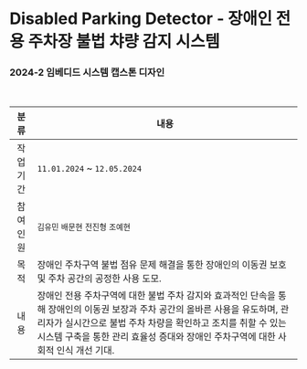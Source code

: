 # Disabled Parking Detector - 장애인 전용 주차장 불법 챠량 감지 시스템

### 2024-2 임베디드 시스템 캡스톤 디자인

<br>

|분류|내용|
|:---:|---|
| 작업 기간 | `11.01.2024` ~ `12.05.2024` |
| 참여 인원 | `김유민` `배문현` `전진형` `조예현` |
| 목적 | 장애인 주차구역 불법 점유 문제 해결을 통한 장애인의 이동권 보호 및 주차 공간의 공정한 사용 도모. |
| 내용 | 장애인 전용 주차구역에 대한 불법 주차 감지와 효과적인 단속을 통해 장애인의 이동권 보장과 주차 공간의 올바른 사용을 유도하며, 관리자가 실시간으로 불법 주차 차량을 확인하고 조치를 취할 수 있는 시스템 구축을 통한 관리 효율성 증대와 장애인 주차구역에 대한 사회적 인식 개선 기대. |
